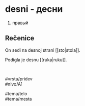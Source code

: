 # desni - десни

1. правый  

## Rečenice

On sedi na desnoj strani [[sto|stola]].  

Podigla je desnu [[ruka|ruku]].  

<br>

#vrsta/pridev  
#nivo/A1  

#tema/telo  
#tema/mesta  
